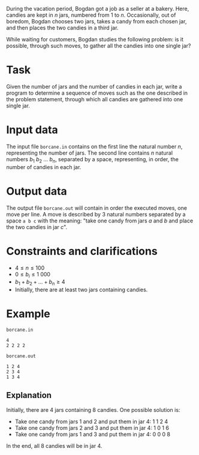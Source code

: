 During the vacation period, Bogdan got a job as a seller at a bakery. Here, candies are kept in $n$ jars, numbered from $1$ to $n$. Occasionally, out of boredom, Bogdan chooses two jars, takes a candy from each chosen jar, and then places the two candies in a third jar.

While waiting for customers, Bogdan studies the following problem: is it possible, through such moves, to gather all the candies into one single jar?

# Task

Given the number of jars and the number of candies in each jar, write a program to determine a sequence of moves such as the one described in the problem statement, through which all candies are gathered into one single jar.

# Input data

The input file `borcane.in` contains on the first line the natural number $n$, representing the number of jars. The second line contains $n$ natural numbers $b_1 \ b_2 \ \dots \ b_n$, separated by a space, representing, in order, the number of candies in each jar.

# Output data

The output file `borcane.out` will contain in order the executed moves, one move per line. A move is described by $3$ natural numbers separated by a space `a b c` with the meaning: "take one candy from jars $a$ and $b$ and place the two candies in jar $c$".

# Constraints and clarifications

* $4 \leq n \leq 100$
* $0 \leq b_i \leq 1\ 000$
* $b_1 + b_2 + \dots + b_n \geq 4$
* Initially, there are at least two jars containing candies.

# Example

`borcane.in`
```
4
2 2 2 2
```

`borcane.out`
```
1 2 4
2 3 4
1 3 4
```

## Explanation

Initially, there are $4$ jars containing $8$ candies. One possible solution is:
* Take one candy from jars $1$ and $2$ and put them in jar $4$: $1 \ 1 \ 2 \ 4$
* Take one candy from jars $2$ and $3$ and put them in jar $4$: $1 \ 0 \ 1 \ 6$
* Take one candy from jars $1$ and $3$ and put them in jar $4$: $0 \ 0 \ 0 \ 8$

In the end, all $8$ candies will be in jar $4$.